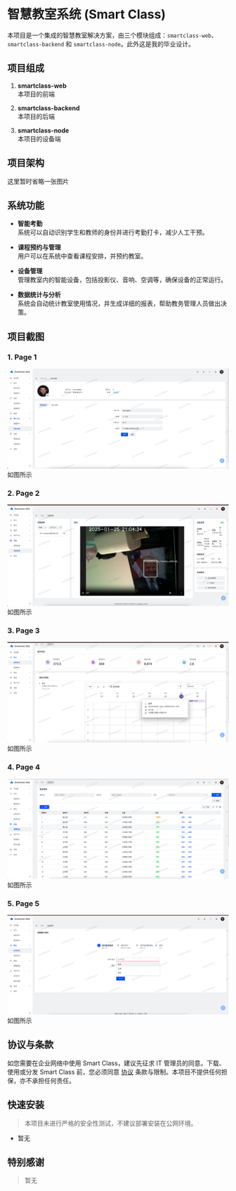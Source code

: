 # 智慧教室系统 (Smart Class)

本项目是一个集成的智慧教室解决方案，由三个模块组成：`smartclass-web`、`smartclass-backend` 和 `smartclass-node`。此外这是我的毕业设计。

## 项目组成

1. **smartclass-web**  
   本项目的前端

2. **smartclass-backend**  
   本项目的后端

3. **smartclass-node**  
   本项目的设备端

## 项目架构

  这里暂时省略一张图片

## 系统功能

- **智能考勤**  
  系统可以自动识别学生和教师的身份并进行考勤打卡，减少人工干预。

- **课程预约与管理**  
  用户可以在系统中查看课程安排，并预约教室。

- **设备管理**  
  管理教室内的智能设备，包括投影仪、音响、空调等，确保设备的正常运行。

- **数据统计与分析**  
  系统会自动统计教室使用情况，并生成详细的报表，帮助教务管理人员做出决策。

## 项目截图

### 1. Page 1
![Page 1](images/1.jpg)
如图所示

### 2. Page 2
![Page 2](images/2.jpg)
如图所示

### 3. Page 3
![Page 3](images/3.jpg)
如图所示

### 4. Page 4
![Page 4](images/4.jpg)
如图所示

### 5. Page 5
![Page 5](images/5.jpg)
如图所示

## 协议与条款

如您需要在企业网络中使用 Smart Class，建议先征求 IT 管理员的同意。下载、使用或分发 Smart Class 前，您必须同意 [协议](./LICENSE) 条款与限制。本项目不提供任何担保，亦不承担任何责任。

## 快速安装

> 本项目未进行严格的安全性测试，不建议部署安装在公网环境。

- 暂无

## 特别感谢

> 暂无